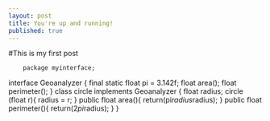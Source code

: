 ```yaml
---
layout: post
title: You're up and running!
published: true
---
```

#This is my first post


    	package myinterface;
interface Geoanalyzer {
	final static float pi = 3.142f;
	float area();
	float perimeter();
}
class circle implements Geoanalyzer {
	float radius;
	circle (float r){
		radius = r;
	}
	public float area(){
		return(pi*radius*radius);
	}
	public float perimeter(){
		return(2*pi*radius);
	}
}
    	
